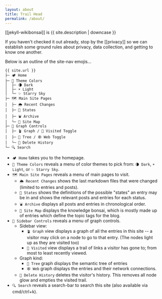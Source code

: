 ```yaml
---
layout: about
title: Trail Head
permalink: /about/
---
```


[[jekyll-wikibonsai]] is {{ site.description | downcase }}

If you haven't checked it out already, stop by the [[privacy]] so we can establish some ground rules about privacy, data collection, and getting to know one another.

Below is an outline of the site-nav emojis...

```
{{ site.url }}
├─ 🏕 Home
├─ 🌈 Theme Colors
│  ├─ 🌘 Dark
│  ├─ ☀️ Light
│  └─ ✨ Starry Sky
├─ 🗺 Main Site Pages
│  ├─ 🌦️ Recent Changes
│  ├─ 🔖 States
│  ├─ ⛲️ Archive
│  └─ 🎋 Site Map
├─ 🧭 Graph Controls
│  ├─ 🪴 Graph / 🥾 Visited Toggle
│  ├─ 🌳 Tree / 🕸️ Web Toggle
│  └─ 🧹 Delete History
└─ 🔍 Search
```

- `🏕 Home` takes you to the homepage.
- `🌈 Theme Colors` reveals a menu of color themes to pick from: `🌘 Dark`, `☀️ Light`, or `✨ Starry Sky`.
- `🗺 Main Site Pages` reveals a menu of main pages to visit.
  - `🌦️ Recent Changes` shows the last markdown files that were changed (limited to entries and posts).
  - `🔖 States` shows the definitions of the possible "states" an entry may be in and shows the relevant posts and entries for each status.
  - `⛲️ Archive` displays all posts and entries in chronological order.
  - `🎋 Site Map` displays the knowledge bonsai, which is mostly made up of entries which define the topic tags for the blog.
- `🧭 Sidebar Controls` reveals a menu of graph controls.
  - Sidebar view:
    - `🪴 Graph` view displays a graph of all the entries in this site -- a visitor may click on a node to go to that entry. (The nodes light up as they are visited too)
    - `🥾 Visited` view displays a trail of links a visitor has gone to; from most to least recently viewed.
  - Graph kind:
    - `🌳 Tree` graph displays the semantic tree of entries
    - `🕸️ Web` graph displays the entries and their network connections.
  - `🧹 Delete History` deletes the visitor's history. This removes all node glow and empties the visited trail.
- `🔍 Search` reveals a search-bar to search this site (also available via cmd/ctrl+k).
